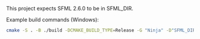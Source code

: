 This project expects SFML 2.6.0 to be in SFML_DIR.

Example build commands (Windows):
```sh
cmake -S . -B ./build -DCMAKE_BUILD_TYPE=Release -G "Ninja" -D"SFML_DIR=./ext/SFML-2.6.1/lib/cmake/SFML"
```